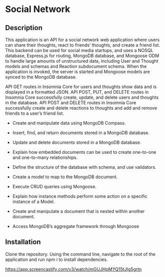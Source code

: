 # Social Network 

## Description 
​This application is an API for a social network web application where users can share their thoughts, react to friends’ thoughts, and create a friend list.
​
This backend can be used for social media startups, and uses a NOSQL database, Express.js for routing, MongoDB database, and Mongoose ODM to handle large amounts of unstructured data, including User and Thought models and schemas and Reaction subdocument schema. When the application is invoked, the server is started and Mongoose models are synced to the MongoDB database.

API GET routes in Insomnia Core for users and thoughts show data and is displayed in a formatted JSON. API POST, PUT, and DELETE routes in Insomnia Core successfully create, update, and delete users and thoughts in the database. API POST and DELETE routes in Insomnia Core successfully create and delete reactions to thoughts and add and remove friends to a user’s friend list.

* Create and manipulate data using MongoDB Compass.

* Insert, find, and return documents stored in a MongoDB database.

* Update and delete documents stored in a MongoDB database.

* Explain how embedded documents can be used to create one-to-one and one-to-many relationships.

* Define the structure of the database with schema, and use validators.

* Create a model to map to the MongoDB document.

* Execute CRUD queries using Mongoose.

* Explain how instance methods perform some action on a specific instance of a Model.

* Create and manipulate a document that is nested within another document.

* Access MongoDB’s aggregate framework through Mongoose

## Installation
Clone the repository. Using the command line, navigate to the root of the application and run npm i to install dependencies. 

https://app.screencastify.com/v3/watch/mGUJHpMYQ15tJIg5grtn
